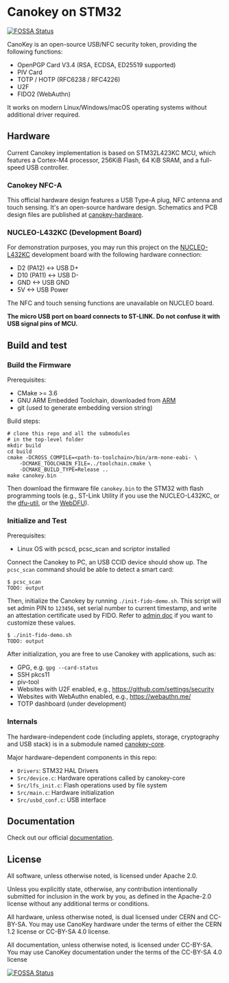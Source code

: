 # Canokey on STM32
[![FOSSA Status](https://app.fossa.com/api/projects/git%2Bgithub.com%2Fcanokeys%2Fcanokey-stm32.svg?type=shield)](https://app.fossa.com/projects/git%2Bgithub.com%2Fcanokeys%2Fcanokey-stm32?ref=badge_shield)

CanoKey is an open-source USB/NFC security token, providing the following functions:

- OpenPGP Card V3.4 (RSA, ECDSA, ED25519 supported)
- PIV Card
- TOTP / HOTP (RFC6238 / RFC4226)
- U2F
- FIDO2 (WebAuthn)

It works on modern Linux/Windows/macOS operating systems without additional driver required.

## Hardware

Current Canokey implementation is based on STM32L423KC MCU, which features a Cortex-M4 processor, 256KiB Flash, 64 KiB SRAM, and a full-speed USB controller. 

### Canokey NFC-A

This official hardware design features a USB Type-A plug, NFC antenna and touch sensing. It's an open-source hardware design. Schematics and PCB design files are published at [canokey-hardware](https://github.com/canokeys/canokey-hardware).

### NUCLEO-L432KC (Development Board)
For demonstration purposes, you may run this project on the [NUCLEO-L432KC](https://os.mbed.com/platforms/ST-Nucleo-L432KC/) development board with the following hardware connection:

- D2 (PA12) <-> USB D+
- D10 (PA11) <-> USB D-
- GND <-> USB GND
- 5V <-> USB Power

The NFC and touch sensing functions are unavailable on NUCLEO board.

**The micro USB port on board connects to ST-LINK. Do not confuse it with USB signal pins of MCU.**

## Build and test
### Build the Firmware

Prerequisites:

- CMake >= 3.6
- GNU ARM Embedded Toolchain, downloaded from [ARM](https://developer.arm.com/tools-and-software/open-source-software/developer-tools/gnu-toolchain/gnu-rm/downloads)
- git (used to generate embedding version string)

Build steps:

```shell
# clone this repo and all the submodules
# in the top-level folder
mkdir build
cd build
cmake -DCROSS_COMPILE=<path-to-toolchain>/bin/arm-none-eabi- \
    -DCMAKE_TOOLCHAIN_FILE=../toolchain.cmake \
    -DCMAKE_BUILD_TYPE=Release ..
make canokey.bin
```

Then download the firmware file `canokey.bin` to the STM32 with flash programming tools (e.g., ST-Link Utility if you use the NUCLEO-L432KC, or the [dfu-util](https://github.com/z4yx/dfu-util), or the [WebDFU](https://dfu.canokeys.org)).

### Initialize and Test

Prerequisites:

- Linux OS with pcscd, pcsc_scan and scriptor installed

Connect the Canokey to PC, an USB CCID device should show up. The `pcsc_scan` command should be able to detect a smart card:

```
$ pcsc_scan
TODO: output
```

Then, initialize the Canokey by running `./init-fido-demo.sh`. This script will set admin PIN to `123456`, set serial number to current timestamp, and write an attestation certificate used by FIDO. Refer to [admin doc](https://doc.canokeys.org/development/protocols/admin/) if you want to customize these values.

```
$ ./init-fido-demo.sh
TODO: output
```

After initialization, you are free to use Canokey with applications, such as:

- GPG, e.g. `gpg --card-status`
- SSH pkcs11
- piv-tool
- Websites with U2F enabled, e.g., https://github.com/settings/security
- Websites with WebAuthn enabled, e.g., https://webauthn.me/
- TOTP dashboard (under development)

### Internals

The hardware-independent code (including applets, storage, cryptography and USB stack) is in a submodule named [canokey-core](https://github.com/canokeys/canokey-core).

Major hardware-dependent components in this repo:

- `Drivers`: STM32 HAL Drivers
- `Src/device.c`: Hardware operations called by canokey-core
- `Src/lfs_init.c`: Flash operations used by file system
- `Src/main.c`: Hardware initialization
- `Src/usbd_conf.c`: USB interface

## Documentation

Check out our official [documentation](https://doc.canokeys.org).

## License

All software, unless otherwise noted, is licensed under Apache 2.0.

Unless you explicitly state, otherwise, any contribution intentionally submitted for inclusion in the work by you, as defined in the Apache-2.0 license without any additional terms or conditions.

All hardware, unless otherwise noted, is dual licensed under CERN and CC-BY-SA. You may use CanoKey hardware under the terms of either the CERN 1.2 license or CC-BY-SA 4.0 license.

All documentation, unless otherwise noted, is licensed under CC-BY-SA. You may use CanoKey documentation under the terms of the CC-BY-SA 4.0 license

[![FOSSA Status](https://app.fossa.com/api/projects/git%2Bgithub.com%2Fcanokeys%2Fcanokey-stm32.svg?type=large)](https://app.fossa.com/projects/git%2Bgithub.com%2Fcanokeys%2Fcanokey-stm32?ref=badge_large)
